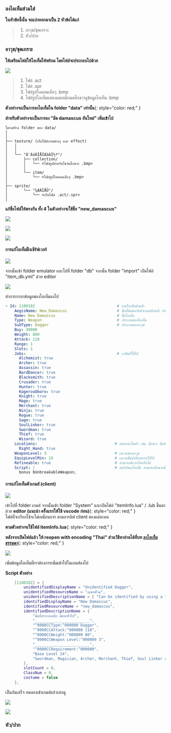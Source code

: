 ### ลงไอเท็มส่วมใส่

**ในหัวข้อนี้นั้น จะแบ่งออกมาเป็น 2 หัวข้อได้แก่**

> 1. อาวุธ/ชุดเกราะ
> 2. หัว/ปาก

### อาวุธ/ชุดเกราะ

**ให้เตรียมไฟล์ให้ไอเท็มให้พร้อม โดยไฟล์จะประกอบไปด้วย**

![](../assets/images/img/11/01.PNG)

> 1. ไฟล์ .act
> 2. ไฟล์ .spr
> 3. ไฟล์รูปไอคอนเล็กๆ .bmp
> 4. ไฟล์รูปไอเท็มแสดงผลเหมือนคลิ๊กขวาดูข้อมูลไอเท็ม .bmp

**ตัวอย่างจะเป็นการลงไอเท็มใน folder "data" เท่านั้น**{: style="color: red;" }

**สำหรับตัวอย่างจะเป็นการลง "มีด damascus อันใหม่" เพิ่มเข้าไป**

```text
โครงสร้าง folder ของ data/
│
│
├── texture/ (เก็บไฟล์ภาพต่างๆ และ effect)
│   │
│   │
│   └── "À¯ÀúÀÎÅÍÆäÀÌ½º"/
│       ├── collection/
│       │   └── <ไฟล์รูปสำหรับโชว์คลิ๊กขวา .bmp>
│       │
│       └── item/
│           └── <ไฟล์รูปไอคอนเล็กๆ .bmp>
│   
├── sprite/ 
│       └── "¾ÆÀÌÅÛ"/
│           └── <เก็บไฟล์ .act/.spr>
│ 
```

**แก้ชื่อไฟล์ให้ตรงกัน ทั้ง 4 ในตัวอย่างจะใช้ชื่อ "new_damascus"**

![](../assets/images/img/11/02.PNG)


![](../assets/images/img/11/03.PNG)


![](../assets/images/img/11/04.PNG)



#### การแก้ไอเท็มฝั่งเซิร์ฟเวอร์

![](../assets/images/img/11/05.PNG)

จากนั้นเข้า folder emulator และไปที่ folder "db" จากนั้น folder "import" เปิดไฟล์ "item_db.yml" ด้วย editor

![](../assets/images/img/11/06.PNG)

ทำการกรอกข้อมูลของไอเท็มลงไป

```yml
- Id: 1100102                                    # เลขไอเท็มห้ามซ้ำ
    AegisName: New_Damascus                      # ชื่อที่ติดต่อกับตัวเกมส์ห้ามซ้ำ ห้ามเว้นวรรค
    Name: New Damascus                           # ชื่อไอเท็ม
    Type: Weapon                                 # ประเภทของไอเท็ม
    SubType: Dagger                              # ประเภทของอาวุธ
    Buy: 49000
    Weight: 800
    Attack: 118
    Range: 1
    Slots: 1
    Jobs:                                        # อาชีพที่ใช้ได้
      Alchemist: true
      Archer: true
      Assassin: true
      BardDancer: true
      Blacksmith: true
      Crusader: true
      Hunter: true
      KagerouOboro: true
      Knight: true
      Mage: true
      Merchant: true
      Ninja: true
      Rogue: true
      Sage: true
      SoulLinker: true
      Swordman: true
      Thief: true
      Wizard: true
    Locations:                                  # ตำแหน่งในตัว เช่น มือขวา มือซ้าย
      Right_Hand: true
    WeaponLevel: 3                              # เลเวลของอาวุธ
    EquipLevelMin: 24                           # เลเวลขั้นต่ำที่สามารถใช้ได้
    Refineable: true                            # สามารถตีบวกได้หรือไม่
    Script: |                                   # สคริปของไอเท็ม สามารถศึกษาเพิ่มได้ได้ใน folder "doc" ไฟล์ "item_bonus.txt"
      bonus bUnbreakableWeapon;
```

#### การแก้ไอเท็มตัวเกมส์ (client)

![](../assets/images/img/11/07.PNG)

เข้าไปที่ folder เกมส์ จากนั้นเข้า folder "System" และเปิดไฟล์ "itemInfo.lua" / .lub ขึ้นมาด้วย **editor (แนะนำ ครั้งแรกให้ใช้ vscode ก่อน)**{: style="color: red;" }\
ไฟล์ที่จะเรียกใช้จะไม่เหมือนการ ตามการดิฟ client ของแต่ละคน

**ตามตัวอย่างจะใช้ไฟล์ itemInfo.lua**{: style="color: red;" }

**หลังจากเปิดไฟล์แล้ว ให้ reopen with encoding "Thai" ส่วนวิธีหาอ่านได้ที่บท [ลงไอเท็มธรรมดา](https://cosmictraveler.github.io/ro-wiki/10-ลงไอเท็ม)**{: style="color: red;" }

![](../assets/images/img/11/08.PNG)

เพิ่มข้อมูลไอเท็มที่เราต้องการเพิ่มเข้าไปในเกมส์ลงไป

**Script ตัวอย่าง**

```lua
	[1100102] = {
		unidentifiedDisplayName = "Unidentified Dagger",
		unidentifiedResourceName = "ณชภฬวม",
		unidentifiedDescriptionName = { "Can be identified by using a ^990099Magnifier^000000." },
		identifiedDisplayName = "New Damascus",
		identifiedResourceName = "new_damascus",
		identifiedDescriptionName = {
			"มีดที่ทำจากเหล็ก มีขายทั่วไป",
			"________________________",
			"^0000CCType:^000000 Dagger",
			"^0000CCAttack:^000000 118",
			"^0000CCWeight:^000000 80",
			"^0000CCWeapon Level:^000000 3",
			"________________________",
			"^0000CCRequirement:^000000",
			"Base Level 24",
			"Swordman, Magician, Archer, Merchant, Thief, Soul Linker and Ninja classes"
		},
		slotCount = 0,
		ClassNum = 0,
		costume = false
	},
```

เป็นอันเสร็จ ทดลองเข้าเกมส์แล้วเสกดู

![](../assets/images/img/11/09.PNG)

![](../assets/images/img/11/10.PNG)

### หัว/ปาก
